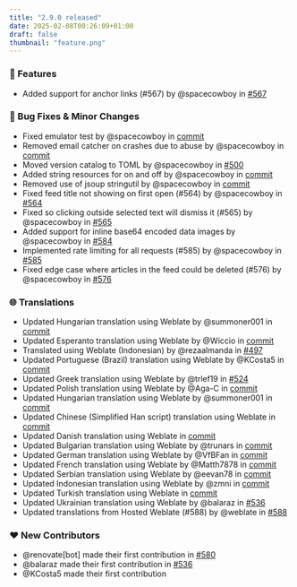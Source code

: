 ```yaml
---
title: "2.9.0 released"
date: 2025-02-08T00:26:09+01:00
draft: false
thumbnail: "feature.png"
---
```



### 🚀 Features
- Added support for anchor links (#567) by @spacecowboy in [#567](https://github.com/spacecowboy/feeder/pull/567) 

### 🐛 Bug Fixes & Minor Changes
- Fixed emulator test by @spacecowboy in [commit](https://github.com/spacecowboy/feeder/commit/30b678e833b54c887eb3c0256f26cd739b08375c)
- Removed email catcher on crashes due to abuse by @spacecowboy in [commit](https://github.com/spacecowboy/feeder/commit/2fbd336a9ec2a350a9ff749efed0d2210e90886c)
- Moved version catalog to TOML by @spacecowboy in [#500](https://github.com/spacecowboy/feeder/pull/500) 
- Added string resources for on and off by @spacecowboy in [commit](https://github.com/spacecowboy/feeder/commit/0e0b890e33c1fc5393ea0b863cf44f2f0016f1a5)
- Removed use of jsoup stringutil by @spacecowboy in [commit](https://github.com/spacecowboy/feeder/commit/16f56e577d4938f1fb008d0108c0d1f13c89134a)
- Fixed feed title not showing on first open (#564) by @spacecowboy in [#564](https://github.com/spacecowboy/feeder/pull/564) 
- Fixed so clicking outside selected text will dismiss it (#565) by @spacecowboy in [#565](https://github.com/spacecowboy/feeder/pull/565) 
- Added support for inline base64 encoded data images by @spacecowboy in [#584](https://github.com/spacecowboy/feeder/pull/584) 
- Implemented rate limiting for all requests (#585) by @spacecowboy in [#585](https://github.com/spacecowboy/feeder/pull/585) 
- Fixed edge case where articles in the feed could be deleted (#576) by @spacecowboy in [#576](https://github.com/spacecowboy/feeder/pull/576) 

### 🌐 Translations
- Updated Hungarian translation using Weblate by @summoner001 in [commit](https://github.com/spacecowboy/feeder/commit/ee0f8a19362a4bbca1c45403c7d867dcd90079e4)
- Updated Esperanto translation using Weblate by @Wiccio in [commit](https://github.com/spacecowboy/feeder/commit/ce92ef9f52961bda4b7aea3c1555a8d168a3d5cd)
- Translated using Weblate (Indonesian) by @rezaalmanda in [#497](https://github.com/spacecowboy/feeder/pull/497) 
- Updated Portuguese (Brazil) translation using Weblate by @KCosta5 in [commit](https://github.com/spacecowboy/feeder/commit/df2045cb1c65b36283eb8e326a60d06377412bfd)
- Updated Greek translation using Weblate by @trlef19 in [#524](https://github.com/spacecowboy/feeder/pull/524) 
- Updated Polish translation using Weblate by @Aga-C in [commit](https://github.com/spacecowboy/feeder/commit/749fd4fd1d7d7ae3437b4a1e540643145dfb3056)
- Updated Hungarian translation using Weblate by @summoner001 in [commit](https://github.com/spacecowboy/feeder/commit/eb23c5069c366dd03a036750a00d70d92d02b750)
- Updated Chinese (Simplified Han script) translation using Weblate in [commit](https://github.com/spacecowboy/feeder/commit/4b12894481a461c9e7b177618b9f6ada7d5a4be5)
- Updated Danish translation using Weblate in [commit](https://github.com/spacecowboy/feeder/commit/706928e85b5564f7d8ae48c5e8b44a0aefde732c)
- Updated Bulgarian translation using Weblate by @trunars in [commit](https://github.com/spacecowboy/feeder/commit/d595ec8b0fa7514a6e9bb10fa3f45bed3b8c292d)
- Updated German translation using Weblate by @VfBFan in [commit](https://github.com/spacecowboy/feeder/commit/b2e2a70d4cf99a460a31b55b67380506add0f60a)
- Updated French translation using Weblate by @Matth7878 in [commit](https://github.com/spacecowboy/feeder/commit/4ae855460865428f83faf4fce734bb404a191ac6)
- Updated Serbian translation using Weblate by @eevan78 in [commit](https://github.com/spacecowboy/feeder/commit/417bc9eabad70da3309efd6afac0166c0635f259)
- Updated Indonesian translation using Weblate by @zmni in [commit](https://github.com/spacecowboy/feeder/commit/e11610d7fdad3b9c584d79508076c9276a86b7ac)
- Updated Turkish translation using Weblate in [commit](https://github.com/spacecowboy/feeder/commit/a39c64fd737ececeb7feda0eab5921409ada4013)
- Updated Ukrainian translation using Weblate by @balaraz in [#536](https://github.com/spacecowboy/feeder/pull/536) 
- Updated translations from Hosted Weblate (#588) by @weblate in [#588](https://github.com/spacecowboy/feeder/pull/588) 

### ❤️  New Contributors
* @renovate[bot] made their first contribution in [#580](https://github.com/spacecowboy/feeder/pull/580)
* @balaraz made their first contribution in [#536](https://github.com/spacecowboy/feeder/pull/536)
* @KCosta5 made their first contribution

